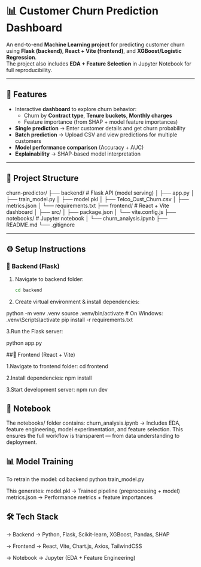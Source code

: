 # 📊 Customer Churn Prediction Dashboard

An end-to-end **Machine Learning project** for predicting customer churn using **Flask (backend)**, **React + Vite (frontend)**, and **XGBoost/Logistic Regression**.  
The project also includes **EDA + Feature Selection** in Jupyter Notebook for full reproducibility.

---

## 🚀 Features
- Interactive **dashboard** to explore churn behavior:
  - Churn by **Contract type**, **Tenure buckets**, **Monthly charges**
  - Feature importance (from SHAP + model feature importances)
- **Single prediction** → Enter customer details and get churn probability
- **Batch prediction** → Upload CSV and view predictions for multiple customers
- **Model performance comparison** (Accuracy + AUC)
- **Explainability** → SHAP-based model interpretation

---

## 📂 Project Structure

churn-predictor/
├── backend/ # Flask API (model serving)
│ ├── app.py
│ ├── train_model.py
│ ├── model.pkl
│ ├── Telco_Cust_Churn.csv
│ ├── metrics.json
│ └── requirements.txt
├── frontend/ # React + Vite dashboard
│ ├── src/
│ ├── package.json
│ └── vite.config.js
├── notebooks/ # Jupyter notebook
│ └── churn_analysis.ipynb
├── README.md
└── .gitignore


---

## ⚙️ Setup Instructions

### 🔹 Backend (Flask)
1. Navigate to backend folder:
   ```bash
   cd backend
2. Create virtual environment & install dependencies:

python -m venv .venv
source .venv/bin/activate   # On Windows: .venv\Scripts\activate
pip install -r requirements.txt

3.Run the Flask server:

python app.py

##🔹 Frontend (React + Vite)

1.Navigate to frontend folder:
cd frontend

2.Install dependencies:
npm install

3.Start development server:
npm run dev

## 📒 Notebook

The notebooks/ folder contains:
churn_analysis.ipynb → Includes EDA, feature engineering, model experimentation, and feature selection.
This ensures the full workflow is transparent — from data understanding to deployment.

## 📊 Model Training

To retrain the model:
cd backend
python train_model.py


This generates:
model.pkl → Trained pipeline (preprocessing + model)
metrics.json → Performance metrics + feature importances

## 🛠️ Tech Stack

-> Backend → Python, Flask, Scikit-learn, XGBoost, Pandas, SHAP

-> Frontend → React, Vite, Chart.js, Axios, TailwindCSS

-> Notebook → Jupyter (EDA + Feature Engineering)


